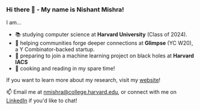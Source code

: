 ### Hi there 👋 - My name is Nishant Mishra!

I am...
- 📚 studying computer science at **Harvard University** (Class of 2024).
- 🌱 helping communities forge deeper connections at **Glimpse** (YC W20), a Y Combinator-backed startup.
- 🌌 preparing to join a machine learning project on black holes at **Harvard IACS**
- 🎉 cooking and reading in my spare time!

If you want to learn more about my research, visit my [website](https://nmishra459.github.io/)!

📫 Email me at nmishra@college.harvard.edu, or connect with me on [LinkedIn](https://www.linkedin.com/in/nmishra2024/) if you'd like to chat!
